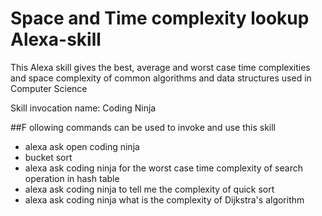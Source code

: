 # Space and Time complexity lookup Alexa-skill
This Alexa skill gives the best, average and worst case time complexities and space complexity of common algorithms and data structures used in Computer Science


Skill invocation name: Coding Ninja

##F ollowing commands can be used to invoke and use this skill
- alexa ask open coding ninja
- bucket sort
- alexa ask coding ninja for the worst case time complexity of search operation in hash table
- alexa ask coding ninja to tell me the complexity of quick sort
- alexa ask coding ninja what is the complexity of Dijkstra's algorithm
